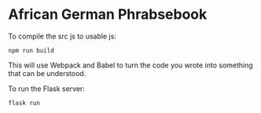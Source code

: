 # African German Phrabsebook

To compile the src js to usable js:

```
npm run build
```
This will use Webpack and Babel to turn the code you wrote into something that can be understood.

To run the Flask server:

```
flask run
```
